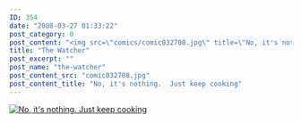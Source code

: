 ```yaml
---
ID: 354
date: "2008-03-27 01:33:22"
post_category: 0
post_content: "<img src=\"comics/comic032708.jpg\" title=\"No, it's nothing.  Just keep cooking\" />"
title: "The Watcher"
post_excerpt: ""
post_name: "the-watcher"
post_content_src: "comic032708.jpg"
post_content_title: "No, it's nothing.  Just keep cooking"
---
```



[![No, it's nothing.  Just keep cooking](/comics-hi-res/comic032708.jpg)](/comics-hi-res/comic032708.jpg)
